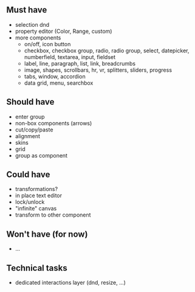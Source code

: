 ## Must have
 - selection dnd
 - property editor (Color, Range, custom)
 - more components
   - on/off, icon button
   - checkbox, checkbox group, radio, radio group, select, datepicker, numberfield, textarea, input, fieldset
   - label, line, paragraph, list, link, breadcrumbs
   - image, shapes, scrollbars, hr, vr, splitters, sliders, progress
   - tabs, window, accordion
   - data grid, menu, searchbox

## Should have
 - enter group
 - non-box components (arrows)
 - cut/copy/paste
 - alignment
 - skins
 - grid
 - group as component

## Could have
 - transformations?
 - in place text editor
 - lock/unlock
 - "infinite" canvas
 - transform to other component

## Won't have (for now)
 - …

## Technical tasks
 - dedicated interactions layer (dnd, resize, ...)
